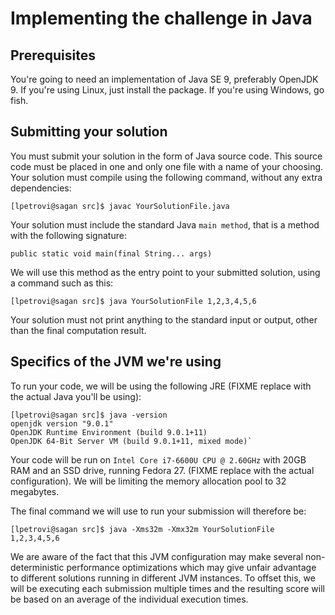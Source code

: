 # Implementing the challenge in Java

## Prerequisites

You're going to need an implementation of Java SE 9, preferably OpenJDK 9. If you're using Linux, just install the 
package. If you're using Windows, go fish.

## Submitting your solution

You must submit your solution in the form of Java source code. This source code must be placed in one and only one file
with a name of your choosing. Your solution must compile using the following command, without any extra dependencies:

    [lpetrovi@sagan src]$ javac YourSolutionFile.java

Your solution must include the standard Java `main method`, that is a method with the following signature:

    public static void main(final String... args)

We will use this method as the entry point to your submitted solution, using a command such as this:

    [lpetrovi@sagan src]$ java YourSolutionFile 1,2,3,4,5,6
    
Your solution must not print anything to the standard input or output, other than the final computation result.

## Specifics of the JVM we're using

To run your code, we will be using the following JRE (FIXME replace with the actual Java you'll be using):

    [lpetrovi@sagan src]$ java -version
    openjdk version "9.0.1"
    OpenJDK Runtime Environment (build 9.0.1+11)
    OpenJDK 64-Bit Server VM (build 9.0.1+11, mixed mode)`
    
Your code will be run on `Intel Core i7-6600U CPU @ 2.60GHz` with 20GB RAM and an SSD drive, running Fedora 27. 
(FIXME replace with the actual configuration). We will be limiting the memory allocation pool to 32 megabytes.

The final command we will use to run your submission will therefore be:

    [lpetrovi@sagan src]$ java -Xms32m -Xmx32m YourSolutionFile 1,2,3,4,5,6
  
We are aware of the fact that this JVM configuration may make several non-deterministic performance optimizations which 
may give unfair advantage to different solutions running in different JVM instances. To offset this, we will be 
executing each submission multiple times and the resulting score will be based on an average of the individual execution 
times. 
